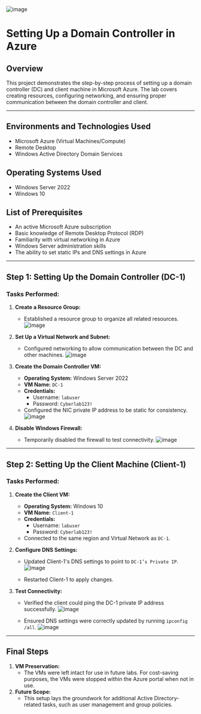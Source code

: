 ![image](https://github.com/user-attachments/assets/fb2fae59-e275-4385-a3a6-be222b2e24c3)
# Setting Up a Domain Controller in Azure

## Overview
This project demonstrates the step-by-step process of setting up a domain controller (DC) and client machine in Microsoft Azure. The lab covers creating resources, configuring networking, and ensuring proper communication between the domain controller and client.

---

## Environments and Technologies Used
- Microsoft Azure (Virtual Machines/Compute)
- Remote Desktop
- Windows Active Directory Domain Services

## Operating Systems Used
- Windows Server 2022
- Windows 10

## List of Prerequisites
- An active Microsoft Azure subscription
- Basic knowledge of Remote Desktop Protocol (RDP)
- Familiarity with virtual networking in Azure
- Windows Server administration skills
- The ability to set static IPs and DNS settings in Azure

---

## Step 1: Setting Up the Domain Controller (DC-1)

### Tasks Performed:
1. **Create a Resource Group:** 
   - Established a resource group to organize all related resources.
     ![image](https://github.com/user-attachments/assets/c562ac84-4767-40fe-a284-beca7238c436)

2. **Set Up a Virtual Network and Subnet:**
   - Configured networking to allow communication between the DC and other machines.
     ![image](https://github.com/user-attachments/assets/74de5d03-214d-4d46-974e-fa3f14ba6eaa)

3. **Create the Domain Controller VM:**
   - **Operating System:** Windows Server 2022  
   - **VM Name:** `DC-1`  
   - **Credentials:**
     - Username: `labuser`
     - Password: `Cyberlab123!`
   - Configured the NIC private IP address to be static for consistency.
     ![image](https://github.com/user-attachments/assets/35f7fa83-e0b2-4948-b758-ce5a0f9cdc2e)

4. **Disable Windows Firewall:**
   - Temporarily disabled the firewall to test connectivity.
     ![image](https://github.com/user-attachments/assets/b635b9bd-2478-4b59-96f3-da79372307ca)

---

## Step 2: Setting Up the Client Machine (Client-1)

### Tasks Performed:
1. **Create the Client VM:**
   - **Operating System:** Windows 10  
   - **VM Name:** `Client-1`  
   - **Credentials:**
     - Username: `labuser`
     - Password: `Cyberlab123!`
   - Connected to the same region and Virtual Network as `DC-1`.
     
2. **Configure DNS Settings:**
   - Updated Client-1's DNS settings to point to `DC-1’s Private IP`.
     ![image](https://github.com/user-attachments/assets/d9f316af-8473-45aa-a0d3-c0f4f8ff67c6)

   - Restarted Client-1 to apply changes.
3. **Test Connectivity:**
   - Verified the client could ping the DC-1 private IP address successfully.
     ![image](https://github.com/user-attachments/assets/62811970-db13-4de1-8c2d-8d1634f4d5a3)

   - Ensured DNS settings were correctly updated by running `ipconfig /all`.
     ![image](https://github.com/user-attachments/assets/21217b47-da6b-4e0a-ad2e-02b80dff0217)

---

## Final Steps

1. **VM Preservation:**
   - The VMs were left intact for use in future labs. For cost-saving purposes, the VMs were stopped within the Azure portal when not in use.
2. **Future Scope:**
   - This setup lays the groundwork for additional Active Directory-related tasks, such as user management and group policies.
